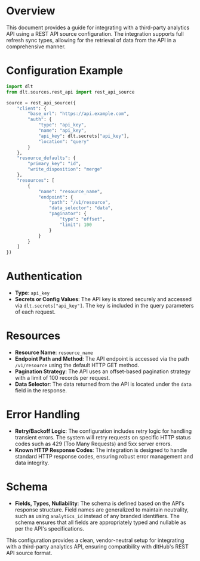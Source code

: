 # Overview

This document provides a guide for integrating with a third-party analytics API using a REST API source configuration. The integration supports full refresh sync types, allowing for the retrieval of data from the API in a comprehensive manner.

# Configuration Example

```python
import dlt
from dlt.sources.rest_api import rest_api_source

source = rest_api_source({
    "client": {
        "base_url": "https://api.example.com",
        "auth": {
            "type": "api_key",
            "name": "api_key",
            "api_key": dlt.secrets["api_key"],
            "location": "query"
        }
    },
    "resource_defaults": {
        "primary_key": "id",
        "write_disposition": "merge"
    },
    "resources": [
        {
            "name": "resource_name",
            "endpoint": {
                "path": "/v1/resource",
                "data_selector": "data",
                "paginator": {
                    "type": "offset",
                    "limit": 100
                }
            }
        }
    ]
})
```

# Authentication

- **Type**: `api_key`
- **Secrets or Config Values**: The API key is stored securely and accessed via `dlt.secrets["api_key"]`. The key is included in the query parameters of each request.

# Resources

- **Resource Name**: `resource_name`
- **Endpoint Path and Method**: The API endpoint is accessed via the path `/v1/resource` using the default HTTP GET method.
- **Pagination Strategy**: The API uses an offset-based pagination strategy with a limit of 100 records per request.
- **Data Selector**: The data returned from the API is located under the `data` field in the response.

# Error Handling

- **Retry/Backoff Logic**: The configuration includes retry logic for handling transient errors. The system will retry requests on specific HTTP status codes such as 429 (Too Many Requests) and 5xx server errors.
- **Known HTTP Response Codes**: The integration is designed to handle standard HTTP response codes, ensuring robust error management and data integrity.

# Schema

- **Fields, Types, Nullability**: The schema is defined based on the API's response structure. Field names are generalized to maintain neutrality, such as using `analytics_id` instead of any branded identifiers. The schema ensures that all fields are appropriately typed and nullable as per the API's specifications.

This configuration provides a clean, vendor-neutral setup for integrating with a third-party analytics API, ensuring compatibility with dltHub's REST API source format.